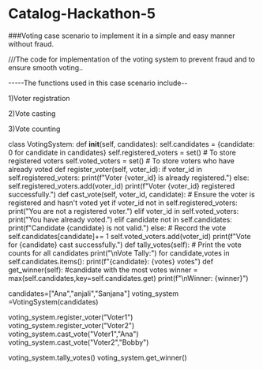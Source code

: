 # Catalog-Hackathon-5

###Voting case scenario to implement it in a simple and easy manner without fraud.

///The code for implementation of the voting system to prevent fraud and to ensure smooth voting..

-----The functions used in this case scenario include--

1)Voter registration

2)Vote casting

3)Vote counting

class VotingSystem:
    def __init__(self, candidates):
        self.candidates = {candidate: 0 for candidate in candidates}
        self.registered_voters = set()  # To store registered voters
        self.voted_voters = set()       # To store voters who have already voted
    def register_voter(self, voter_id):
        if voter_id in self.registered_voters:
            print(f"Voter {voter_id} is already registered.")
        else:
            self.registered_voters.add(voter_id)
            print(f"Voter {voter_id} registered successfully.")
    def cast_vote(self, voter_id, candidate):
        # Ensure the voter is registered and hasn't voted yet
        if voter_id not in self.registered_voters:
            print("You are not a registered voter.")
        elif voter_id in self.voted_voters:
            print("You have already voted.")
        elif candidate not in self.candidates:
            print(f"Candidate {candidate} is not valid.")
        else:
            # Record the vote
            self.candidates[candidate]+= 1
            self.voted_voters.add(voter_id)
            print(f"Vote for {candidate} cast successfully.")
     def tally_votes(self):
        # Print the vote counts for all candidates
        print("\nVote Tally:")
        for candidate,votes in self.candidates.items():
            print(f"{candidate}: {votes} votes")
     def get_winner(self):
        #candidate with the most votes
        winner = max(self.candidates,key=self.candidates.get)
        print(f"\nWinner: {winner}")

candidates=["Ana","anjali","Sanjana"]
voting_system =VotingSystem(candidates)

voting_system.register_voter("Voter1")
voting_system.register_voter("Voter2")
voting_system.cast_vote("Voter1","Ana")
voting_system.cast_vote("Voter2","Bobby")

voting_system.tally_votes()
voting_system.get_winner()




